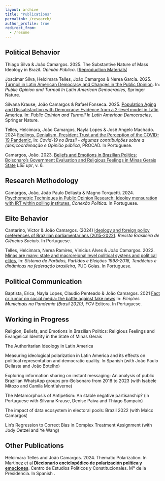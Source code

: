 ```yaml
---
layout: archive
title: "Publications"
permalink: /research/
author_profile: true
redirect_from:
  - /resume
---
```


## Political Behavior

Thiago Silva & João Camargos. 2025. The Substantive Nature of Mass Ideology in Brazil. *Opinião Pública*. [[Reproduction Materials](https://github.com/jcardosolcamargos/-O-Campe-o-Voltou-A-Natureza-Substantiva-da-Ideologia-de-Massa-no-Brasil)]

Joscimar Silva, Helcimara Telles, João Camargos & Nerea García. 2025. [Turmoil in Latin American Democracy and Changes in the Public Opinion](https://link.springer.com/book/9783031831041). In: *Public Opinion and Turmoil In Latin American Democracies*, Springer Nature.

Silvana Krause, João Camargos & Rafael Fonseca. 2025. [Population Aging and Dissatisfaction with Democracy: Evidence from a 2-level model in Latin America](https://link.springer.com/book/9783031831041). In: *Public Opinion and Turmoil In Latin American Democracies*, Springer Nature.


Telles, Helcimara, João Camargos, Nayla Lopes & Josê Angelo Machado. 2024 [Feelings, Denialism, President Trust and the Perception of the COVID-19 Pandemic](https://www.finotracoeditora.com.br/covid-19-no-brasil-algumas-contribuicoes-sobre-des-coordenacao-e-opiniao-publica), In: *Covid-19 no Brasil - algumas contribuições sobre a (des)coordenação e Opinião pública*, PROCAD. In Portuguese.

Camargos, João. 2023. [Beliefs and Emotions in Brazilian Politics: Bolsonaro’s Government Evaluation and Religious Feelings in Minas Gerais State](https://upr.lse.ac.uk/articles/85) *LSE upr*, v. 6.

## Research Methodology

Camargos, João, João Paulo Dellasta & Magno Torquetti. 2024. [Psychometric Techniques in Public Opinion Research: Ideoloy mensuration with IRT within polling institutes.](https://periodicos.ufpi.br/index.php/conexaopolitica/issue/view/366) *Conexão Política.*  In Portuguese.

## Elite Behavior

Cantarino, Victor & João Camargos. (2024) [Ideology and foreign policy preferences of Brazilian parliamentarians (2015-2022)](https://www.scielo.br/j/rbcsoc/a/MzJKG8FTLtGHPbdzHSYvD9x/?lang=pt). *Revista Brasileira de Ciências Sociais.* In Portuguese.

Telles, Helcimara, Nerea Ramires, Vinicius Alves & João Camargos. 2022. [Minas are many: state and macroreional level political systens and political elites](https://www.pucgoias.edu.br/secretaria-geral/eventos/partidos-sistemas-partidarios-e-eleicoes-1998-2018-tendencias-e-dinamicas-na-federacao-brasileira/), In: *Sistema de Partidos, Partidos e Eleições 1998-2018, Tendêcias e dinâmicas na federação brasileira*, PUC Goias. In Portuguese.

## Political Communication

Baptista, Erica, Nayla Lopes, Claudio Penteado & João Camargos. 2021 [Fact or rumor on social media: the battle against fake news](https://editora.fgv.br/produto/eleicoes-municipais-na-pandemia-3716) In: *Eleições Municipais na Pandemia (Brasil 2020)*, FGV Editora. In Portuguese.

## Working in Progress

Religion, Beliefs, and Emotions in Brazilian Politics: Religious Feelings and Evangelical Identity in the State of Minas Gerais

The Authoritarian Ideology in Latin America

Measuring ideological polarization in Latin America and its effects on political representation and democratic quality. In Spanish (with João Paulo Dellasta and João Botelho)

Exploring information sharing on instant messaging: An analysis of public Brazilian WhatsApp groups pro-Bolsonaro from 2018 to 2023 (with Isabele Mitozo and Camila Mont'alverne)

The Metamorphosis of Antipetism: An stable negative partisanship? (in Portuguese with Silvana Krause, Denise Paiva and Thiago Sampaio)

The impact of data ecosystem in electoral pools: Brazil 2022 (with Malco Camargos)

Lin’s Regression to Correct Bias in Complex Treatment Assignment (with Jody Oetzel and Ye Wang)

## Other Publications

Helcimara Telles and João Camargos. 2024. Thematic Polarization. In Martinez et al [**Diccionario enciclopédico de polarización política y emociones**](https://www.cepc.gob.es/publicaciones/monografias/diccionario-enciclopedico-de-polarizacion-politica-y-emociones). Centro de Estudios Políticos y Constitucionales. Mº de la Presidencia. In Spanish .
